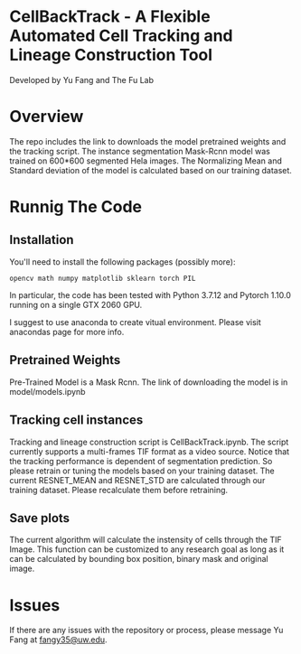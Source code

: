 # CellBackTrack - A Flexible Automated Cell Tracking and Lineage Construction Tool
Developed by Yu Fang and The Fu Lab

# Overview
The repo includes the link to downloads the model pretrained weights and the tracking script. The instance segmentation Mask-Rcnn model was trained on 600*600 segmented Hela images. The Normalizing Mean and Standard deviation of the model is calculated based on our training dataset. 

# Runnig The Code
## Installation
You'll need to install the following packages (possibly more):

```
opencv math numpy matplotlib sklearn torch PIL
```

In particular, the code has been tested with Python 3.7.12 and Pytorch 1.10.0 running on a single GTX 2060 GPU. 

I suggest to use anaconda to create vitual environment. Please visit anacondas page for more info.

## Pretrained Weights
Pre-Trained Model is a Mask Rcnn. The link of downloading the model is in model/models.ipynb

## Tracking cell instances
Tracking and lineage construction script is CellBackTrack.ipynb. The script currently supports a multi-frames TIF format as a video source. Notice that the tracking performance is dependent of segmentation prediction. So please retrain or tuning the models based on your training dataset. The current RESNET_MEAN and RESNET_STD are calculated through our training dataset. Please recalculate them before retraining.

## Save plots
The current algorithm will calculate the instensity of cells through the TIF Image. This function can be customized to any research goal as long as it can be calculated by bounding box position, binary mask and original image. 

# Issues
If there are any issues with the repository or process, please message Yu Fang at fangy35@uw.edu.
